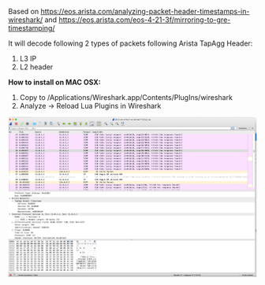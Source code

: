Based on https://eos.arista.com/analyzing-packet-header-timestamps-in-wireshark/
and https://eos.arista.com/eos-4-21-3f/mirroring-to-gre-timestamping/

It will decode following 2 types of packets following Arista TapAgg Header:
1) L3 IP
2) L2 header

**How to install on MAC OSX:**
1) Copy to /Applications/Wireshark.app/Contents/PlugIns/wireshark
2) Analyze -> Reload Lua Plugins in Wireshark

![](images/wireshark-decoded.jpg)